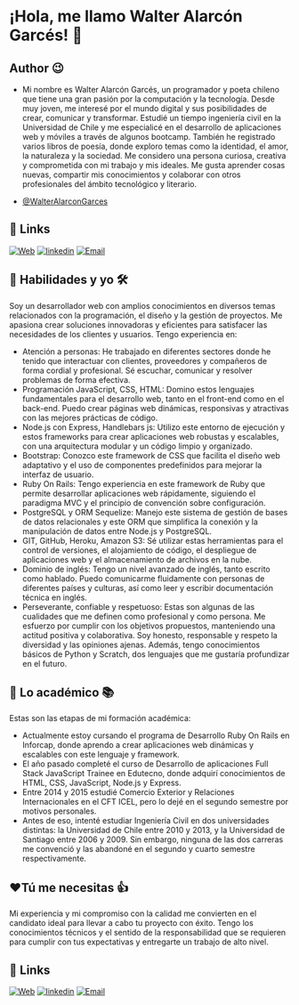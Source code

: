# ¡Hola, me llamo Walter Alarcón Garcés! 👋


## Author 😉
- Mi nombre es Walter Alarcón Garcés, un programador y poeta chileno que tiene una gran pasión por la computación y la tecnología. Desde muy joven, me interesé por el mundo digital y sus posibilidades de crear, comunicar y transformar. Estudié un tiempo ingeniería civil en la Universidad de Chile y me especialicé en el desarrollo de aplicaciones web y móviles a través de algunos bootcamp. También he registrado varios libros de poesía, donde exploro temas como la identidad, el amor, la naturaleza y la sociedad. Me considero una persona curiosa, creativa y comprometida con mi trabajo y mis ideales. Me gusta aprender cosas nuevas, compartir mis conocimientos y colaborar con otros profesionales del ámbito tecnológico y literario.

- [@WalterAlarconGarces](https://github.com/WalterAlarconGarces)
## 🔗 Links
[![Web](https://img.shields.io/badge/Web-walteralarcongarces.cl-ffa1f0?style=for-the-badge&logo=dev.to&logoColor=white&labelColor=101010)](https://www.walteralarcongarces.cl)
[![linkedin](https://img.shields.io/badge/linkedin-0A66C2?style=for-the-badge&logo=linkedin&logoColor=white)](https://www.linkedin.com/in/walter-alarcon-garces/)
[![Email](https://img.shields.io/badge/email-0AC2?style=for-the-badge&logo=email&logoColor=white)](mailto:walarcon@gmail.com)

## 🚀 Habilidades y yo 🛠
Soy un desarrollador web con amplios conocimientos en diversos temas relacionados con la programación, el diseño y la gestión de proyectos. Me apasiona crear soluciones innovadoras y eficientes para satisfacer las necesidades de los clientes y usuarios. Tengo experiencia en:

- Atención a personas: He trabajado en diferentes sectores donde he tenido que interactuar con clientes, proveedores y compañeros de forma cordial y profesional. Sé escuchar, comunicar y resolver problemas de forma efectiva.
- Programación JavaScript, CSS, HTML: Domino estos lenguajes fundamentales para el desarrollo web, tanto en el front-end como en el back-end. Puedo crear páginas web dinámicas, responsivas y atractivas con las mejores prácticas de código.
- Node.js con Express, Handlebars js: Utilizo este entorno de ejecución y estos frameworks para crear aplicaciones web robustas y escalables, con una arquitectura modular y un código limpio y organizado.
- Bootstrap: Conozco este framework de CSS que facilita el diseño web adaptativo y el uso de componentes predefinidos para mejorar la interfaz de usuario.
- Ruby On Rails: Tengo experiencia en este framework de Ruby que permite desarrollar aplicaciones web rápidamente, siguiendo el paradigma MVC y el principio de convención sobre configuración.
- PostgreSQL y ORM Sequelize: Manejo este sistema de gestión de bases de datos relacionales y este ORM que simplifica la conexión y la manipulación de datos entre Node.js y PostgreSQL.
- GIT, GitHub, Heroku, Amazon S3: Sé utilizar estas herramientas para el control de versiones, el alojamiento de código, el despliegue de aplicaciones web y el almacenamiento de archivos en la nube.
- Dominio de inglés: Tengo un nivel avanzado de inglés, tanto escrito como hablado. Puedo comunicarme fluidamente con personas de diferentes países y culturas, así como leer y escribir documentación técnica en inglés.
- Perseverante, confiable y respetuoso: Estas son algunas de las cualidades que me definen como profesional y como persona. Me esfuerzo por cumplir con los objetivos propuestos, manteniendo una actitud positiva y colaborativa. Soy honesto, responsable y respeto la diversidad y las opiniones ajenas.
Además, tengo conocimientos básicos de Python y Scratch, dos lenguajes que me gustaría profundizar en el futuro.


## 📖 Lo académico 📚
Estas son las etapas de mi formación académica:
- Actualmente estoy cursando el programa de Desarrollo Ruby On Rails en Inforcap, donde aprendo a crear aplicaciones web dinámicas y escalables con este lenguaje y framework.
- El año pasado completé el curso de Desarrollo de aplicaciones Full Stack JavaScript Trainee en Edutecno, donde adquirí conocimientos de HTML, CSS, JavaScript, Node.js y Express.
- Entre 2014 y 2015 estudié Comercio Exterior y Relaciones Internacionales en el CFT ICEL, pero lo dejé en el segundo semestre por motivos personales.
- Antes de eso, intenté estudiar Ingeniería Civil en dos universidades distintas: la Universidad de Chile entre 2010 y 2013, y la Universidad de Santiago entre 2006 y 2009. Sin embargo, ninguna de las dos carreras me convenció y las abandoné en el segundo y cuarto semestre respectivamente.

## ❤️Tú me necesitas 👍

Mi experiencia y mi compromiso con la calidad me convierten en el candidato ideal para llevar a cabo tu proyecto con éxito. Tengo los conocimientos técnicos y el sentido de la responsabilidad que se requieren para cumplir con tus expectativas y entregarte un trabajo de alto nivel.



## 🔗 Links
[![Web](https://img.shields.io/badge/Web-walteralarcongarces.cl-ffa1f0?style=for-the-badge&logo=dev.to&logoColor=white&labelColor=101010)](https://www.walteralarcongarces.cl)
[![linkedin](https://img.shields.io/badge/linkedin-0A66C2?style=for-the-badge&logo=linkedin&logoColor=white)](https://www.linkedin.com/in/walter-alarcon-garces/)
[![Email](https://img.shields.io/badge/email-0AC2?style=for-the-badge&logo=email&logoColor=white)](mailto:walarcon@gmail.com)
